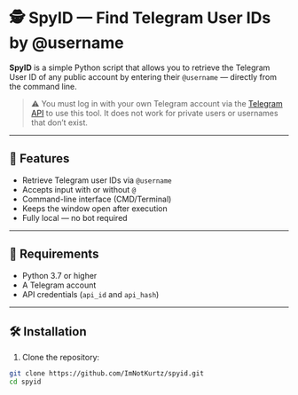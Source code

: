 # 🕵️ SpyID — Find Telegram User IDs by @username

**SpyID** is a simple Python script that allows you to retrieve the Telegram User ID of any public account by entering their `@username` — directly from the command line.

> ⚠️ You must log in with your own Telegram account via the [Telegram API](https://my.telegram.org) to use this tool. It does not work for private users or usernames that don’t exist.

---

## 🚀 Features

- Retrieve Telegram user IDs via `@username`
- Accepts input with or without `@`
- Command-line interface (CMD/Terminal)
- Keeps the window open after execution
- Fully local — no bot required

---

## 🧩 Requirements

- Python 3.7 or higher
- A Telegram account
- API credentials (`api_id` and `api_hash`)

---

## 🛠️ Installation

1. Clone the repository:

```bash
git clone https://github.com/ImNotKurtz/spyid.git
cd spyid
